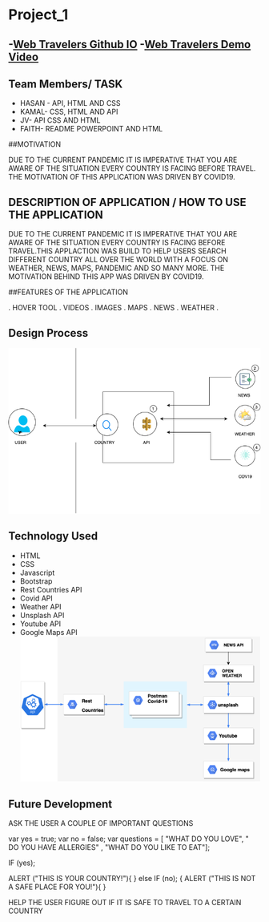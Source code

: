 # Project_1
-[Web Travelers Github IO](https://yoloko.github.io/Travel-Advisory/)
-[Web Travelers Demo Video]()
---

## Team Members/ TASK

* HASAN - API, HTML AND CSS
* KAMAL- CSS, HTML AND API
* JV- API CSS AND HTML
* FAITH- README POWERPOINT AND HTML

##MOTIVATION

DUE TO THE CURRENT PANDEMIC  IT IS IMPERATIVE THAT YOU ARE  AWARE OF THE SITUATION EVERY COUNTRY IS FACING BEFORE TRAVEL. THE MOTIVATION OF THIS APPLICATION WAS DRIVEN BY COVID19.

## DESCRIPTION OF APPLICATION / HOW TO USE THE APPLICATION

DUE TO THE CURRENT PANDEMIC  IT IS IMPERATIVE THAT YOU ARE  AWARE OF THE SITUATION EVERY COUNTRY IS FACING BEFORE TRAVEL.THIS APPLACTION WAS BUILD TO HELP USERS  SEARCH DIFFERENT COUNTRY ALL OVER THE WORLD WITH A FOCUS ON WEATHER, NEWS, MAPS, PANDEMIC AND SO MANY MORE. THE MOTIVATION BEHIND THIS APP WAS DRIVEN BY COVID19.

##FEATURES OF THE APPLICATION

. HOVER TOOL 
. VIDEOS
. IMAGES
. MAPS
. NEWS 
. WEATHER
.
## Design Process
![Design](DESIGN.png)






## Technology Used
* HTML 
* CSS 
* Javascript 
* Bootstrap 
* Rest Countries API 
* Covid API 
* Weather API 
* Unsplash API  
* Youtube API  
* Google Maps API 
![API](API.png)






## Future Development 
ASK THE  USER A COUPLE OF IMPORTANT QUESTIONS 

var yes = true;
var no = false;
var questions = [ "WHAT DO YOU LOVE", " DO YOU HAVE ALLERGIES" , "WHAT DO YOU LIKE TO EAT"];


IF (yes);

ALERT ("THIS IS YOUR COUNTRY!"){
}
else IF (no);
{
ALERT ("THIS IS NOT A SAFE PLACE FOR YOU!"){
}

HELP THE USER FIGURE OUT IF IT IS SAFE TO TRAVEL TO A CERTAIN COUNTRY 










